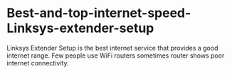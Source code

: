 # Best-and-top-internet-speed-Linksys-extender-setup
Linksys Extender Setup is the best internet service that provides a good internet range. Few people use WiFi routers sometimes router shows poor internet connectivity.
